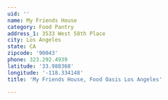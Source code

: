 ```yaml
---
uid: ''
name: My Friends House
category: Food Pantry
address_1: 3533 West 58th Place
city: Los Angeles
state: CA
zipcode: '90043'
phone: 323.292.4939
latitude: '33.988368'
longitude: '-118.334148'
title: 'My Friends House, Food Oasis Los Angeles'

---
```

